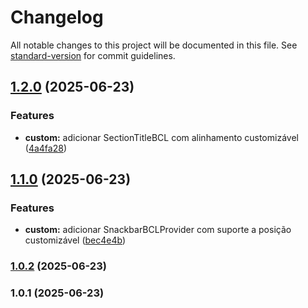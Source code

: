 # Changelog

All notable changes to this project will be documented in this file. See [standard-version](https://github.com/conventional-changelog/standard-version) for commit guidelines.

## [1.2.0](https://github.com/brennoclins/bcl-template-react/compare/v1.1.0...v1.2.0) (2025-06-23)


### Features

* **custom:** adicionar SectionTitleBCL com alinhamento customizável ([4a4fa28](https://github.com/brennoclins/bcl-template-react/commit/4a4fa2835b094a7cc0cba4d4220af1b35eafb036))

## [1.1.0](https://github.com/brennoclins/bcl-template-react/compare/v1.0.2...v1.1.0) (2025-06-23)


### Features

* **custom:** adicionar SnackbarBCLProvider com suporte a posição customizável ([bec4e4b](https://github.com/brennoclins/bcl-template-react/commit/bec4e4bf02b35807acc7ba51630698c35d6dac59))

### [1.0.2](https://github.com/brennoclins/bcl-template-react/compare/v1.0.1...v1.0.2) (2025-06-23)

### 1.0.1 (2025-06-23)
